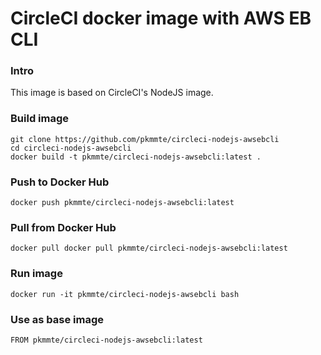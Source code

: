 # CircleCI docker image with AWS EB CLI

### Intro

This image is based on CircleCI's NodeJS image.

### Build image

	git clone https://github.com/pkmmte/circleci-nodejs-awsebcli
	cd circleci-nodejs-awsebcli
	docker build -t pkmmte/circleci-nodejs-awsebcli:latest .

### Push to Docker Hub

	docker push pkmmte/circleci-nodejs-awsebcli:latest

### Pull from Docker Hub

	docker pull docker pull pkmmte/circleci-nodejs-awsebcli:latest

### Run image

	docker run -it pkmmte/circleci-nodejs-awsebcli bash

### Use as base image

	FROM pkmmte/circleci-nodejs-awsebcli:latest

